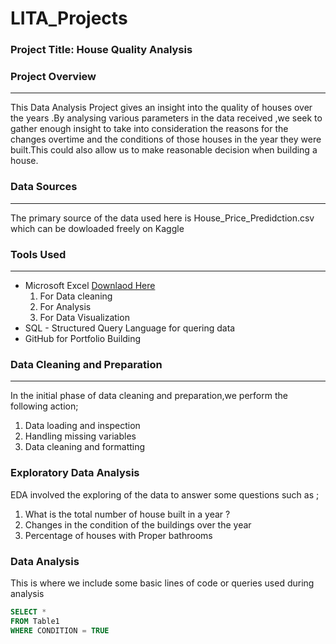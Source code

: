 # LITA_Projects

### Project Title: House Quality Analysis

### Project Overview
---
This Data Analysis Project gives an insight into the quality of houses over the years .By analysing various parameters in the data received ,we seek to gather enough insight to take into consideration the reasons for the changes overtime and the conditions of those houses in the year they were built.This could also allow us to make reasonable decision when building a house.

### Data Sources
---
The primary source of the data used here is House_Price_Predidction.csv which can be dowloaded freely on Kaggle

### Tools Used
---
- Microsoft Excel [Downlaod Here](https://www.microsoft.com)
   1. For Data cleaning
   2. For Analysis
   3. For Data Visualization 
- SQL - Structured Query Language for quering data 
- GitHub for Portfolio Building

### Data Cleaning and Preparation
---
In the initial phase of data cleaning and preparation,we perform the following action;
1. Data loading and inspection
2. Handling missing variables
3. Data cleaning and formatting

### Exploratory Data Analysis
EDA involved the exploring of the data to answer some questions such as ;
1. What is the total number of house built in a year ?
2. Changes in the condition of the buildings over the year 
3. Percentage of houses with Proper bathrooms

### Data Analysis
This is where we include some basic lines of code or queries used during analysis
  ``` SQL
SELECT *
FROM Table1
WHERE CONDITION = TRUE
